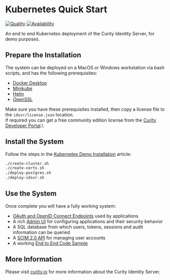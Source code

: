 # Kubernetes Quick Start

[![Quality](https://img.shields.io/badge/quality-experiment-red)](https://curity.io/resources/code-examples/status/)
[![Availability](https://img.shields.io/badge/availability-source-blue)](https://curity.io/resources/code-examples/status/)

An end to end Kubernetes deployment of the Curity Identity Server, for demo purposes.

## Prepare the Installation

The system can be deployed on a MacOS or Windows workstation via bash scripts, and has the following prerequisites:

* [Docker Desktop](https://www.docker.com/products/docker-desktop)
* [Minikube](https://minikube.sigs.k8s.io/docs/start)
* [Helm](https://helm.sh/docs/intro/install/)
* [OpenSSL](https://www.openssl.org/)

Make sure you have these prerequisites installed, then copy a license file to the `idsvr/license.json` location.\
If required you can get a free community edition license from the [Curity Developer Portal](https://developer.curity.io).\
 
## Install the System

Follow the steps in the [Kubernetes Demo Installation](https://curity.io/resources/learn/kubernetes-demo-installation) article:

```bash
./create-cluster.sh
./create-certs.sh
./deploy-postgres.sh
./deploy-idsvr.sh
```

## Use the System

Once complete you will have a fully working system:

- [OAuth and OpenID Connect Endpoints](https://login.curity.local/oauth/v2/oauth-anonymous/.well-known/openid-configuration) used by applications
- A rich [Admin UI](https://admin.curity.local/admin) for configuring applications and their security behavior
- A SQL database from which users, tokens, sessions and audit information can be queried
- A [SCIM 2.0 API](https://login.curity.local/user-management/admin) for managing user accounts
- A working [End to End Code Sample](https://login.curity.local/demo-client.html)

## More Information

Please visit [curity.io](https://curity.io/) for more information about the Curity Identity Server.
